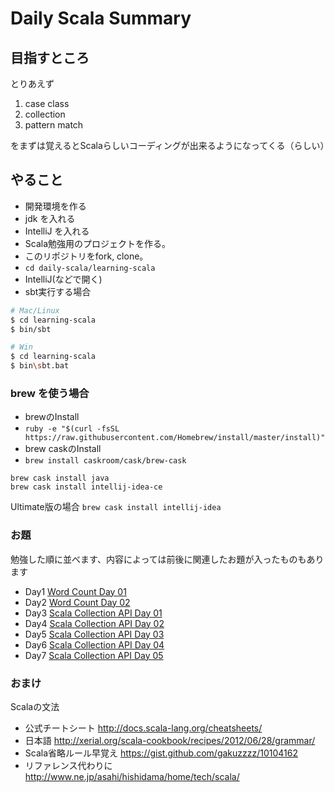 # Daily Scala Summary

## 目指すところ

とりあえず

1. case class
2. collection
3. pattern match

をまずは覚えるとScalaらしいコーディングが出来るようになってくる（らしい）

## やること

- 開発環境を作る
 - jdk を入れる
 - IntelliJ を入れる
- Scala勉強用のプロジェクトを作る。
 - このリポジトリをfork, clone。
 - `cd daily-scala/learning-scala`
- IntelliJ(などで開く)
 - sbt実行する場合
```bash
# Mac/Linux
$ cd learning-scala
$ bin/sbt

# Win
$ cd learning-scala
$ bin\sbt.bat
``` 

### brew を使う場合

- brewのInstall
 - `ruby -e "$(curl -fsSL https://raw.githubusercontent.com/Homebrew/install/master/install)"` 
- brew caskのInstall
 - `brew install caskroom/cask/brew-cask`

```
brew cask install java
brew cask install intellij-idea-ce
```

Ultimate版の場合
`brew cask install intellij-idea`

### お題

勉強した順に並べます、内容によっては前後に関連したお題が入ったものもあります

- Day1 [Word Count Day 01](wordcount/wordcount_day_01.md)
- Day2 [Word Count Day 02](wordcount/wordcount_day_02.md)
- Day3 [Scala Collection API Day 01](collection/collection_day_01.md)
- Day4 [Scala Collection API Day 02](collection/collection_day_02.md)
- Day5 [Scala Collection API Day 03](collection/collection_day_03.md)
- Day6 [Scala Collection API Day 04](collection/collection_day_04.md)
- Day7 [Scala Collection API Day 05](collection/collection_day_05.md)


### おまけ
Scalaの文法
- 公式チートシート http://docs.scala-lang.org/cheatsheets/
- 日本語 http://xerial.org/scala-cookbook/recipes/2012/06/28/grammar/
- Scala省略ルール早覚え https://gist.github.com/gakuzzzz/10104162
- リファレンス代わりに http://www.ne.jp/asahi/hishidama/home/tech/scala/
